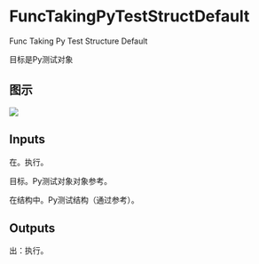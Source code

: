 # FuncTakingPyTestStructDefault

Func Taking Py Test Structure Default

目标是Py测试对象

## 图示

![]($-20221218-20314432.png)

## Inputs

在。执行。

目标。Py测试对象对象参考。

在结构中。Py测试结构（通过参考）。  

## Outputs

出：执行。
